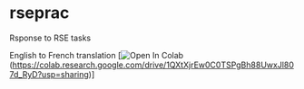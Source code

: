 # rseprac
Rsponse to RSE tasks

English to French translation
[![Open In Colab](https://colab.research.google.com/assets/colab-badge.svg)(https://colab.research.google.com/drive/1QXtXjrEw0C0TSPgBh88UwxJl807d_RyD?usp=sharing)]

